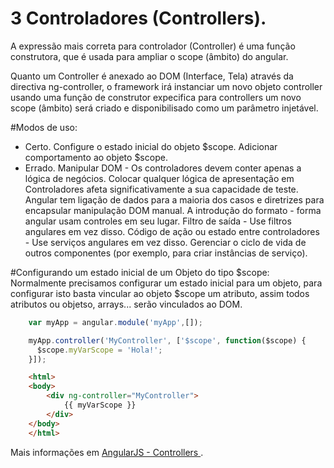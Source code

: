 3 Controladores (Controllers).
========

A expressão mais correta para controlador (Controller) é uma  função construtora, que é usada para ampliar o scope (âmbito) do angular. 

Quanto um Controller é anexado ao DOM (Interface, Tela) através da directiva ng-controller, o framework irá instanciar um novo objeto controller usando uma função de construtor expecifica para controllers um novo scope (âmbito) será criado e disponibilisado como um parâmetro injetável.

#Modos de uso:


- Certo.
	Configure o estado inicial do objeto $scope.
	Adicionar comportamento ao objeto $scope.
- Errado.
	Manipular DOM - Os controladores devem conter apenas a lógica de negócios. Colocar qualquer lógica de apresentação em Controladores afeta significativamente a sua capacidade de teste. Angular tem ligação de dados para a maioria dos casos e diretrizes para encapsular manipulação DOM manual.
	A introdução do formato - forma angular usam controles em seu lugar.
	Filtro de saída - Use filtros angulares em vez disso.
	Código de ação ou estado entre controladores - Use serviços angulares em vez disso.
	Gerenciar o ciclo de vida de outros componentes (por exemplo, para criar instâncias de serviço).	

#Configurando um estado inicial de um Objeto do tipo $scope:
	Normalmente precisamos configurar um estado inicial para um objeto, para configurar isto basta vincular ao objeto $scope um atributo, assim todos atributos ou objetso, arrays... serão vinculados ao DOM. 

```js
	var myApp = angular.module('myApp',[]);

	myApp.controller('MyController', ['$scope', function($scope) {
	  $scope.myVarScope = 'Hola!';
	}]);
```
```html
    <html>
    <body>   	
		<div ng-controller="MyController">
			{{ myVarScope }}
		</div>
    </body>
    </html>
```

Mais informações em [AngularJS - Controllers ](https://docs.angularjs.org/guide/controller).
